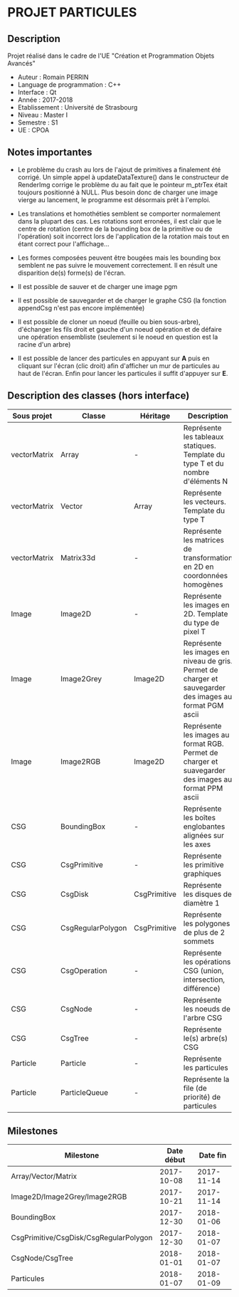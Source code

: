 # PROJET PARTICULES

## Description

Projet réalisé dans le cadre de l'UE "Création et Programmation Objets Avancés"

* Auteur : Romain PERRIN
* Language de programmation : C++
* Interface : Qt
* Année : 2017-2018
* Etablissement : Université de Strasbourg
* Niveau : Master I
* Semestre : S1
* UE : CPOA

## Notes importantes

* Le problème du crash au lors de l'ajout de primitives a finalement été corrigé. Un simple appel à updateDataTexture() dans le constructeur de RenderImg corrige le problème du au fait que le pointeur m_ptrTex était toujours positionné à NULL. Plus besoin donc de charger une image vierge au lancement, le programme est désormais prêt à l'emploi.

* Les translations et homothéties semblent se comporter normalement dans la plupart des cas. Les rotations sont erronées, il est clair que le centre de rotation (centre de la bounding box de la primitive ou de l'opération) soit incorrect lors de l'application de la rotation mais tout en étant correct pour l'affichage...

* Les formes composées peuvent être bougées mais les bounding box semblent ne pas suivre le mouvement correctement. Il en résult une disparition de(s) forme(s) de l'écran.

* Il est possible de sauver et de charger une image pgm

* Il est possible de sauvegarder et de charger le graphe CSG (la fonction appendCsg n'est pas encore implémentée)

* Il est possible de cloner un noeud (feuille ou bien sous-arbre), d'échanger les fils droit et gauche d'un noeud opération et de défaire une opération ensembliste (seulement si le noeud en question est la racine d'un arbre)

* Il est possible de lancer des particules en appuyant sur **A** puis en cliquant sur l'écran (clic droit) afin d'afficher un mur de particules au haut de l'écran. Enfin pour lancer les particules il suffit d'appuyer sur **E**.


## Description des classes (hors interface)

| **Sous projet** | **Classe**        | **Héritage** | **Description**                                                                                          |
|-----------------|-------------------|--------------|----------------------------------------------------------------------------------------------------------|
| vectorMatrix    | Array             | -            | Représente les tableaux statiques. Template du type T et du nombre d'éléments N                          |
| vectorMatrix    | Vector            | Array        | Représente les vecteurs. Template du type T                                                              |
| vectorMatrix    | Matrix33d         | -            | Représente les matrices de transformation en 2D en coordonnées homogènes                                 |
| Image           | Image2D           | -            | Représente les images en 2D. Template du type de pixel T                                                 |
| Image           | Image2Grey        | Image2D      | Représente les images en niveau de gris. Permet de charger et sauvegarder des images au format PGM ascii |
| Image           | Image2RGB         | Image2D      | Représente les images au format RGB. Permet de charger et suavegarder des images au format PPM ascii     |
| CSG             | BoundingBox       | -            | Représente les boîtes englobantes alignées sur les axes                                                  |
| CSG             | CsgPrimitive      | -            | Représente les primitive graphiques                                                                      |
| CSG             | CsgDisk           | CsgPrimitive | Représente les disques de diamètre 1                                                                     |
| CSG             | CsgRegularPolygon | CsgPrimitive | Représente les polygones de plus de 2 sommets                                                            |
| CSG             | CsgOperation      | -            | Représente les opérations CSG (union, intersection, différence)                                          |
| CSG             | CsgNode           | -            | Représente les noeuds de l'arbre CSG                                                                     |
| CSG             | CsgTree           | -            | Représente le(s) arbre(s) CSG                                                                            |
| Particle        | Particle          | -            | Représente les particules                                                                                |
| Particle        | ParticleQueue     | -            | Représente la file (de priorité) de particules                                                           |

## Milestones

| **Milestone** | **Date début** | **Date fin** |
|---------------|----------------|--------------|
| Array/Vector/Matrix | 2017-10-08 | 2017-11-14 |
| Image2D/Image2Grey/Image2RGB | 2017-10-21 | 2017-11-14 |
| BoundingBox | 2017-12-30 | 2018-01-06 |
| CsgPrimitive/CsgDisk/CsgRegularPolygon | 2017-12-30 | 2018-01-07 |
| CsgNode/CsgTree | 2018-01-01 | 2018-01-07 |
| Particules | 2018-01-07 | 2018-01-09 |
